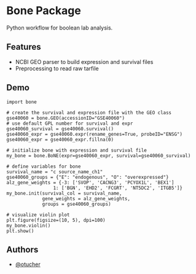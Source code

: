 
# Bone Package

Python workflow for boolean lab analysis.


## Features

- NCBI GEO parser to build expression and survival files
- Preprocessing to read raw tarfile



## Demo

```
import bone

# create the survival and expression file with the GEO class
gse40060 = bone.GEO(accessionID="GSE40060")
# use default GPL number for survival and expr
gse40060_survival = gse40060.survival()
gse40060_expr = gse40060.expr(rename_genes=True, probeID="ENSG")
gse40060_expr = gse40060_expr.fillna(0)

# initialize bone with expression and survival file
my_bone = bone.BoNE(expr=gse40060_expr, survival=gse40060_survival)

# define variables for bone
survival_name = "c source_name_ch1"
gse40060_groups = {"E": "endogenous", "O": "overexpressed"}
alz_gene_weights = {-3: ['SVOP', 'CACNG3', 'PCYOX1L', 'BEX1']
                 1: ['BGN', 'EHD2', 'FCGRT', 'NT5DC2', 'ITGB5']}                 
my_bone.init(survival_col = survival_name, 
             gene_weights = alz_gene_weights, 
             groups = gse40060_groups)

# visualize violin plot
plt.figure(figsize=(10, 5), dpi=100)
my_bone.violin()
plt.show()
```

## Authors

- [@otucher](https://www.github.com/otucher)


